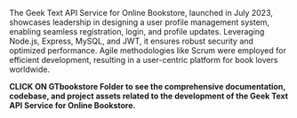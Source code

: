The Geek Text API Service for Online Bookstore, launched in July 2023, showcases leadership in designing a user profile management system, enabling seamless registration, login, and profile updates. Leveraging Node.js, Express, MySQL, and JWT, it ensures robust security and optimized performance. Agile methodologies like Scrum were employed for efficient development, resulting in a user-centric platform for book lovers worldwide.

**CLICK ON GTbookstore Folder to see the comprehensive documentation, codebase, and project assets related to the development of the Geek Text API Service for Online Bookstore.**
